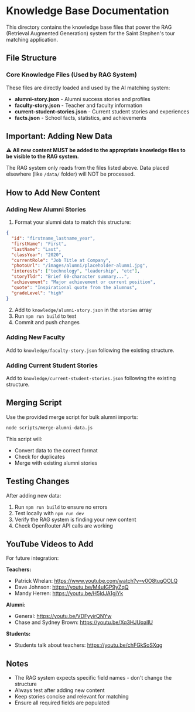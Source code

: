 # Knowledge Base Documentation

This directory contains the knowledge base files that power the RAG (Retrieval Augmented Generation) system for the Saint Stephen's tour matching application.

## File Structure

### Core Knowledge Files (Used by RAG System)

These files are directly loaded and used by the AI matching system:

- **alumni-story.json** - Alumni success stories and profiles
- **faculty-story.json** - Teacher and faculty information  
- **current-student-stories.json** - Current student stories and experiences
- **facts.json** - School facts, statistics, and achievements

## Important: Adding New Data

⚠️ **All new content MUST be added to the appropriate knowledge files to be visible to the RAG system.**

The RAG system only reads from the files listed above. Data placed elsewhere (like `/data/` folder) will NOT be processed.

## How to Add New Content

### Adding New Alumni Stories

1. Format your alumni data to match this structure:
```json
{
  "id": "firstname_lastname_year",
  "firstName": "First",
  "lastName": "Last",
  "classYear": "2020",
  "currentRole": "Job Title at Company",
  "photoUrl": "/images/alumni/placeholder-alumni.jpg",
  "interests": ["technology", "leadership", "etc"],
  "storyTldr": "Brief 60-character summary...",
  "achievement": "Major achievement or current position",
  "quote": "Inspirational quote from the alumnus",
  "gradeLevel": "high"
}
```

2. Add to `knowledge/alumni-story.json` in the `stories` array
3. Run `npm run build` to test
4. Commit and push changes

### Adding New Faculty

Add to `knowledge/faculty-story.json` following the existing structure.

### Adding Current Student Stories

Add to `knowledge/current-student-stories.json` following the existing structure.

## Merging Script

Use the provided merge script for bulk alumni imports:
```bash
node scripts/merge-alumni-data.js
```

This script will:
- Convert data to the correct format
- Check for duplicates
- Merge with existing alumni stories

## Testing Changes

After adding new data:
1. Run `npm run build` to ensure no errors
2. Test locally with `npm run dev`
3. Verify the RAG system is finding your new content
4. Check OpenRouter API calls are working

## YouTube Videos to Add

For future integration:

**Teachers:**
- Patrick Whelan: https://www.youtube.com/watch?v=v0O8tugOOLQ
- Dave Johnson: https://youtu.be/M4uIGP9yZqQ
- Mandy Herren: https://youtu.be/H5ldJA1gjYk

**Alumni:**
- General: https://youtu.be/VDFyyirQNYw
- Chase and Sydney Brown: https://youtu.be/Xq3HJUqallU

**Students:**
- Students talk about teachers: https://youtu.be/chFGkSoSXqg

## Notes

- The RAG system expects specific field names - don't change the structure
- Always test after adding new content
- Keep stories concise and relevant for matching
- Ensure all required fields are populated